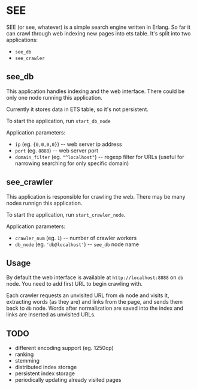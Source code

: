 # SEE

SEE (or see, whatever) is a simple search engine written in Erlang. So
far it can crawl through web indexing new pages into ets table. It's split
into two applications:

* `see_db`
* `see_crawler`

## see_db

This application handles indexing and the web interface.
There could be only one node running this application.

Currently it stores data in ETS table, so it's not persistent.

To start the application, run `start_db_node`

Application parameters:
* `ip` (eg. `{0,0,0,0}`) -- web server ip address
* `port` (eg. `8888`) -- web server port
* `domain_filter` (eg. `"^localhost"`) -- regexp filter for URLs (useful for narrowing searching for only specific domain)

## see_crawler

This application is responsible for crawling the web.
There may be many nodes runnign this application.

To start the application, run `start_crawler_node`.

Application parameters:
* `crawler_num` (eg. `1`) -- number of crawler workers
* `db_node` (eg. `'db@localhost'`) -- `see_db` node name

## Usage

By default the web interface is available at `http://localhost:8888` on `db` node. You need to add first
URL to begin crawling with.

Each crawler requests an unvisited URL from `db` node and visits it, extracting words (as they are) and links from the page,
and sends them back to `db` node. Words after normalization are saved into the index and links are inserted as
unvisited URLs.

## TODO

* different encoding support (eg. 1250cp)
* ranking
* stemming
* distributed index storage
* persistent index storage
* periodically updating already visited pages
